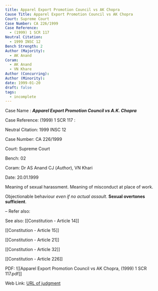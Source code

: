 ```yaml
---
title: Apparel Export Promotion Council vs AK Chopra
Cause Title: Apparel Export Promotion Council vs AK Chopra
Court: Supreme Court
Case Number: CA 226/1999
Case Reference:
  - (1999) 1 SCR 117
Neutral Citation:
  - 1999 INSC 12
Bench Strength: 2
Author (Majority):
  - AK Anand
Coram:
  - AK Anand
  - VN Khare
Author (Concurring): 
Author (Minority): 
date: 1999-01-20
draft: false
tags:
  - incomplete
---
```

Case Name : ***Apparel Export Promotion Council vs A.K. Chopra***

Case Reference: (1999) 1 SCR 117 :  

Neutral Citation: 1999 INSC 12

Case Number: CA 226/1999

Court: Supreme Court

Bench: 02

Coram: Dr AS Anand CJ (*Author*), VN Khari

Date: 20.01.1999

Meaning of sexual harassment. Meaning of misconduct at place of work.

Objectionable behaviour *even if no actual assault*. **Sexual overtones sufficient**.

–
Refer also:

See also:
[[Constitution - Article 14]]

[[Constitution - Article 15]]

[[Constitution - Article 21]]

[[Constitution - Article 32]]

[[Constitution - Article 226]]

PDF:
![[Apparel Export Promotion Council vs AK Chopra, (1999) 1 SCR 117.pdf]]

Web Link: <a href="/All judgments/Apparel Export Promotion Council vs AK Chopra, (1999) 1 SCR 117.pdf" target="_blank">URL of judgment</a>
